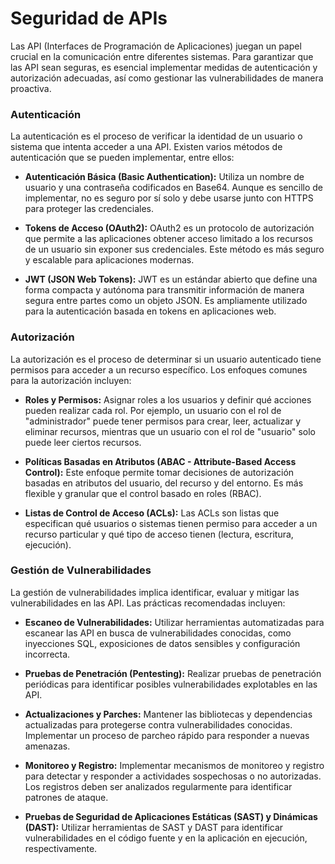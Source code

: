 # Seguridad de APIs

Las API (Interfaces de Programación de Aplicaciones) juegan un papel crucial en la comunicación entre diferentes sistemas. Para garantizar que las API sean seguras, es esencial implementar medidas de autenticación y autorización adecuadas, así como gestionar las vulnerabilidades de manera proactiva.

### Autenticación
La autenticación es el proceso de verificar la identidad de un usuario o sistema que intenta acceder a una API. Existen varios métodos de autenticación que se pueden implementar, entre ellos:

- **Autenticación Básica (Basic Authentication):** Utiliza un nombre de usuario y una contraseña codificados en Base64. Aunque es sencillo de implementar, no es seguro por sí solo y debe usarse junto con HTTPS para proteger las credenciales.

- **Tokens de Acceso (OAuth2):** OAuth2 es un protocolo de autorización que permite a las aplicaciones obtener acceso limitado a los recursos de un usuario sin exponer sus credenciales. Este método es más seguro y escalable para aplicaciones modernas.

- **JWT (JSON Web Tokens):** JWT es un estándar abierto que define una forma compacta y autónoma para transmitir información de manera segura entre partes como un objeto JSON. Es ampliamente utilizado para la autenticación basada en tokens en aplicaciones web.

### Autorización
La autorización es el proceso de determinar si un usuario autenticado tiene permisos para acceder a un recurso específico. Los enfoques comunes para la autorización incluyen:

- **Roles y Permisos:** Asignar roles a los usuarios y definir qué acciones pueden realizar cada rol. Por ejemplo, un usuario con el rol de "administrador" puede tener permisos para crear, leer, actualizar y eliminar recursos, mientras que un usuario con el rol de "usuario" solo puede leer ciertos recursos.

- **Políticas Basadas en Atributos (ABAC - Attribute-Based Access Control):** Este enfoque permite tomar decisiones de autorización basadas en atributos del usuario, del recurso y del entorno. Es más flexible y granular que el control basado en roles (RBAC).

- **Listas de Control de Acceso (ACLs):** Las ACLs son listas que especifican qué usuarios o sistemas tienen permiso para acceder a un recurso particular y qué tipo de acceso tienen (lectura, escritura, ejecución).


### Gestión de Vulnerabilidades
La gestión de vulnerabilidades implica identificar, evaluar y mitigar las vulnerabilidades en las API. Las prácticas recomendadas incluyen:

- **Escaneo de Vulnerabilidades:** Utilizar herramientas automatizadas para escanear las API en busca de vulnerabilidades conocidas, como inyecciones SQL, exposiciones de datos sensibles y configuración incorrecta.

- **Pruebas de Penetración (Pentesting):** Realizar pruebas de penetración periódicas para identificar posibles vulnerabilidades explotables en las API.

- **Actualizaciones y Parches:** Mantener las bibliotecas y dependencias actualizadas para protegerse contra vulnerabilidades conocidas. Implementar un proceso de parcheo rápido para responder a nuevas amenazas.

- **Monitoreo y Registro:** Implementar mecanismos de monitoreo y registro para detectar y responder a actividades sospechosas o no autorizadas. Los registros deben ser analizados regularmente para identificar patrones de ataque.

- **Pruebas de Seguridad de Aplicaciones Estáticas (SAST) y Dinámicas (DAST):** Utilizar herramientas de SAST y DAST para identificar vulnerabilidades en el código fuente y en la aplicación en ejecución, respectivamente.